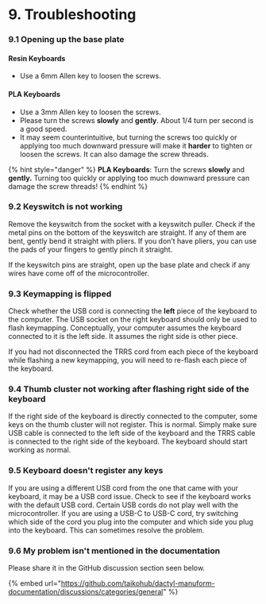 # 9. Troubleshooting

### 9.1 Opening up the base plate

#### Resin Keyboards

* Use a 6mm Allen key to loosen the screws.

#### PLA Keyboards

* Use a 3mm Allen key to loosen the screws.&#x20;
* Please turn the screws **slowly** and **gently**. About 1/4 turn per second is a good speed.
* It may seem counterintuitive, but turning the screws too quickly or applying too much downward pressure will make it **harder** to tighten or loosen the screws. It can also damage the screw threads.&#x20;

{% hint style="danger" %}
**PLA Keyboards**: Turn the screws **slowly** and **gently.** Turning too quickly or applying too much downward pressure can damage the screw threads!
{% endhint %}



### 9.2 Keyswitch is not working

Remove the keyswitch from the socket with a keyswitch puller. Check if the metal pins on the bottom of the keyswitch are straight. If any of them are bent, gently bend it straight with pliers. If you don’t have pliers, you can use the pads of your fingers to gently pinch it straight.

If the keyswitch pins are straight, open up the base plate and check if any wires have come off of the microcontroller.



### 9.3 Keymapping is flipped

Check whether the USB cord is connecting the **left** piece of the keyboard to the computer. The USB socket on the right keyboard should only be used to flash keymapping. Conceptually, your computer assumes the keyboard connected to it is the left side. It assumes the right side is other piece.

If you had not disconnected the TRRS cord from each piece of the keyboard while flashing a new keymapping, you will need to re-flash each piece of the keyboard.



### 9.4 Thumb cluster not working after flashing right side of the keyboard

If the right side of the keyboard is directly connected to the computer, some keys on the thumb cluster will not register. This is normal. Simply make sure USB cable is connected to the left side of the keyboard and the TRRS cable is connected to the right side of the keyboard. The keyboard should start working as normal.



### 9.5 Keyboard doesn't register any keys

If you are using a different USB cord from the one that came with your keyboard, it may be a USB cord issue. Check to see if the keyboard works with the default USB cord. Certain USB cords do not play well with the microcontroller. If you are using a USB-C to USB-C cord, try switching which side of the cord you plug into the computer and which side you plug into the keyboard. This can sometimes resolve the problem.&#x20;



### 9.6 My problem isn't mentioned in the documentation

Please share it in the GitHub discussion section seen below.

{% embed url="https://github.com/taikohub/dactyl-manuform-documentation/discussions/categories/general" %}
